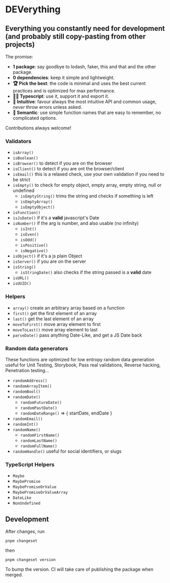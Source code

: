 # DEVerything

## Everything you constantly need for development (and probably still copy-pasting from other projects)

The promise:

- **1️ package**: say goodbye to lodash, faker, this and that and the other package.
- **0️ dependencies**: keep it simple and lightweight.
- **🏆 Pick the best**: the code is minimal and uses the best current practices and is optimized for max performance.
- **👪🏼 Typescript**: use it, support it and export it.
- **🌊 Intuitive**: favour always the most intuitive API and common usage, _never_ throw errors unless asked.
- **🙈 Semantic**: use simple function names that are easy to remember, no complicated options.

Contributions always welcome!

### Validators

- `isArray()`
- `isBoolean()`
- `isBrowser()` to detect if you are on the browser
- `isClient()` to detect if you are ont the browser/client
- `isEmail()` this is a relaxed check, use your own validation if you need to be strict
- `isEmpty()` to check for empty object, empty array, empty string, null or undefined
  - `isEmptyString()` trims the string and checks if something is left
  - `isEmptyArray()`
  - `isEmptyObject()`
- `isFunction()`
- `isJsDate()` if it's a **valid** javascript's Date
- `isNumber()` if the arg is number, and also usable (no infinity)
  - `isInt()`
  - `isEven()`
  - `isOdd()`
  - `isPositive()`
  - `isNegative()`
- `isObject()` if it's a js plain Object
- `isServer()` if you are on the server
- `isString()`
  - `isStringDate()` also checks if the string passed is a **valid** date
- `isURL()`
- `isUUID()`

### Helpers

- `array()` create an arbitrary array based on a function
- `first()` get the first element of an array
- `last()` get the last element of an array
- `moveToFirst()` move array element to first
- `moveToLast()` move array element to last
- `parseDate()` pass anything Date-Like, and get a JS Date back

### Random data generators

These functions are optimized for low entropy random data generation useful for Unit Testing, Storybook, Pass real validations, Reverse hacking, Penetration testing...

- `randomAddress()`
- `randomArrayItem()`
- `randomBool()`
- `randomDate()`
  - `randomFutureDate()`
  - `randomPastDate()`
  - `randomDateRange()` => { startDate, endDate }
- `randomEmail()`
- `randomInt()`
- `randomName()`
  - `randomFirstName()`
  - `randomLastName()`
  - `randomFullName()`
- `randomHandle()` useful for social identifiers, or slugs

### TypeScript Helpers

- `Maybe`
- `MaybePromise`
- `MaybePromiseOrValue`
- `MaybePromiseOrValueArray`
- `DateLike`
- `NonUndefined`

## Development

After changes, run

```
pnpm changeset
```

then

```
pnpm changeset version
```

To bump the version. CI will take care of publishing the package when merged.
